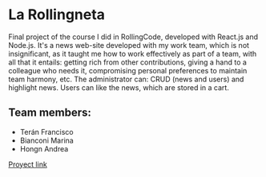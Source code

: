 # La Rollingneta
Final project of the course I did in RollingCode, developed with React.js and Node.js. It's a news web-site developed with my work team, which is not insignificant, as it taught me how to work effectively as part of a team, with all that it entails: getting rich from other contributions, giving a hand to a colleague who needs it, compromising personal preferences to maintain team harmony, etc. The administrator can: CRUD (news and users) and highlight news. Users can like the news, which are stored in a cart.

## Team members:
 
- Terán Francisco 
- Bianconi Marina
- Hongn Andrea


[Proyect link](https://proyecto-final-rolling-code-blog.vercel.app/)
